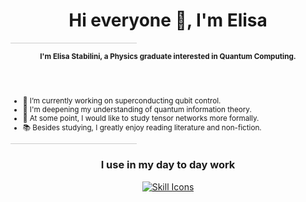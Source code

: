 <h1 align="center">Hi everyone 👋, I'm Elisa</h1>

<hr style="border: none; height: 1px; background-color: #ccc; width: 40%;">

<div align="center" style="font-size: smaller">
  <p><strong>I'm Elisa Stabilini, a Physics graduate interested in Quantum Computing.</strong></p>
</div>

<br>
<br>
<!-- List remains outside the centered div -->
<ul style="font-size: smaller">
  <li>🔬 I’m currently working on superconducting qubit control.</li>
  <li>🌱 I'm deepening my understanding of quantum information theory.</li>
  <li>🔭 At some point, I would like to study tensor networks more formally.</li>
  <li>📚 Besides studying, I greatly enjoy reading literature and non-fiction.</li>
</ul>

<hr style="border: none; height: 1px; background-color: #ccc; width: 40%;">


<h3 align="center">I use in my day to day work</h3>
<p align="center">
  <a href="https://skillicons.dev">
    <img src="https://skillicons.dev/icons?i=py,git,github,cpp,latex,bash,vscode,vim" alt="Skill Icons"/>
  </a>
</p>
